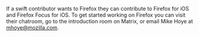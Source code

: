 If a swift contributor wants to Firefox they can contribute to Firefox for iOS and Firefox Focus for iOS. To get started working on Firefox you can visit their chatroom, go to the introduction room on Matrix, or email Mike Hoye at mhoye@mozilla.com.
